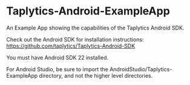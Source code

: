 Taplytics-Android-ExampleApp
============================

An Example App showing the capabilities of the Taplytics Android SDK.

Check out the Android SDK for installation instructions: https://github.com/taplytics/Taplytics-Android-SDK

You must have Android SDK 22 installed. 

For Android Studio, be sure to import the AndroidStudio/Taplytics-ExampleApp directory, and not the higher level directories. 
